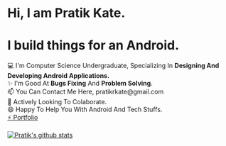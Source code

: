 # Hi, I am Pratik Kate.
<h1>I build things for an Android.</h1>
💻 I'm Computer Science Undergraduate, Specializing In <b>Designing And Developing Android Applications.</b><br>
✨ I'm Good At <b>Bugs Fixing</b> And <b>Problem Solving</b>.<br>
📫 You Can Contact Me Here, pratikrkate@gmail.com<br>
👯 Actively Looking To Colaborate.<br>
😄 Happy To Help You With Android And Tech Stuffs.<br>
<a href="https://pratik-kate.github.io/">⚡ Portfolio</a>
<br><br>
<a href="https://github.com/pratik-kate?tab=repositories">
 <img align="center" src="https://github-readme-stats.vercel.app/api?username=pratik-kate&&show_icons=true&title_color=0F1A20&icon_color=0F1A20&text_color=0F1A20&bg_color=F42C04&show_icons=true&theme=dracula&line_height=27" alt="Pratik's github stats"/>
</a>
<!--
<a href="https://github.com/pratik-kate?tab=repositories">
  <img align="right" src="https://github-readme-stats.vercel.app/api/top-langs/?username=pratik-kate&theme=dark&hide_langs_below=1&bg_color=F42C04&icon_color=0F1A20&text_color=0F1A20&title_color=0F1A20" />
</a>
-->
<br><br>
<!--
**pratik-kate/pratik-kate** is a ✨ _special_ ✨ repository because its `README.md` (this file) appears on your GitHub profile.

Here are some ideas to get you started:

- 🔭 I’m currently working on ...
- 🌱 I’m currently learning ...
- 👯 I’m looking to collaborate on ...
- 🤔 I’m looking for help with ...
- 💬 Ask me about ...
- 📫 How to reach me: ...
- 😄 Pronouns: ...
- ⚡ Fun fact: ...
-->
